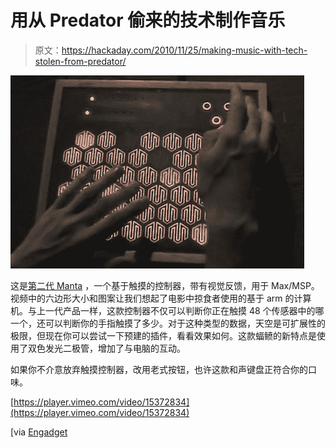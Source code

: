 # 用从 Predator 偷来的技术制作音乐

> 原文：<https://hackaday.com/2010/11/25/making-music-with-tech-stolen-from-predator/>

![](img/1670492765f3374716604201ef5ecd96.png "snyderphonics-manta")

这是[第二代 Manta](http://www.snyderphonics.com/index.htm) ，一个基于触摸的控制器，带有视觉反馈，用于 Max/MSP。视频中的六边形大小和图案让我们想起了电影中掠食者使用的基于 arm 的计算机。与上一代产品一样，这款控制器不仅可以判断你正在触摸 48 个传感器中的哪一个，还可以判断你的手指触摸了多少。对于这种类型的数据，天空是可扩展性的极限，但现在你可以尝试一下预建的插件，看看效果如何。这款蝠鲼的新特点是使用了双色发光二极管，增加了与电脑的互动。

如果你不介意放弃触摸控制器，改用老式按钮，也许这款和声键盘正符合你的口味。

[https://player.vimeo.com/video/15372834](https://player.vimeo.com/video/15372834)

[via [Engadget](http://www.engadget.com/2010/11/23/snyderphonics-manta-controller-takes-on-ableton-live-looks-and/)